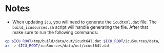 # Notes

* When updating `icu`, you will need to generate the `icudtXXl.dat` file. The `build_icusources.sh` script will handle generating the file. After that make sure to run the following commands:

```bash
cp $ICU_ROOT/tmp/build/data/out/icudt64l.dat $ICU_ROOT/icuSources/data/out/icudt64l.dat
xz -z $ICU_ROOT/icuSources/data/out/icudt64l.dat
```
